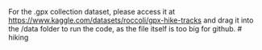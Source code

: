 For the .gpx collection dataset, please access it at https://www.kaggle.com/datasets/roccoli/gpx-hike-tracks and drag it into the /data folder to run the code, as the file itself is too big for github. # hiking
